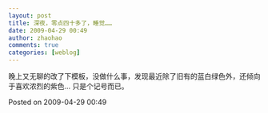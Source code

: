 ```yaml
---
layout: post
title: 深夜，零点四十多了，睡觉……
date: 2009-04-29 00:49
author: zhaohao
comments: true
categories: [weblog]
---
```

晚上又无聊的改了下模板，没做什么事，发现最近除了旧有的蓝白绿色外，还倾向于喜欢浓烈的紫色… 只是个记号而已。

Posted on 2009-04-29 00:49
